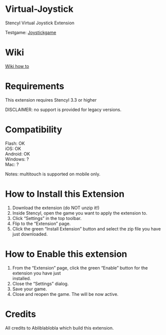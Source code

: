 # Virtual-Joystick
Stencyl Virtual Joystick Extension 

Testgame: [Joystickgame](http://byrobingames.com/stencyl/joystick/Virtual%20Joystick%20Extension.swf)

# Wiki
[Wiki how to](https://github.com/byrobingames/Virtual-Joystick/wiki)

# Requirements
This extension requires Stencyl 3.3 or higher

DISCLAIMER: no support is provided for legacy versions.

# Compatibility
Flash: OK<br/>
iOS: OK<br/>
Android: OK<br/>
Windows: ?<br/>
Mac: ?<br/>

Notes: multitouch is supported on mobile only.

# How to Install this Extension
1) Download the extension (do NOT unzip it!)<br/>
2) Inside Stencyl, open the game you want to apply the extension to.<br/>
3) Click “Settings” in the top toolbar.<br/>
4) Flip to the “Extension” page.<br/>
5) Click the green “Install Extension” button and select the zip file you have just downloaded.<br/>

# How to Enable this extension
1) From the “Extension” page, click the green “Enable” button for the extension you have just<br/>
installed.<br/>
2) Close the “Settings” dialog.<br/>
3) Save your game.<br/>
4) Close and reopen the game. The will be now active.<br/>

# Credits
All credits to Abliblablobla which build this extension.
